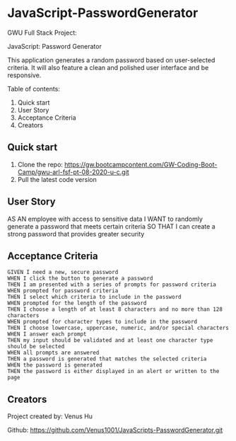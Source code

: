# JavaScript-PasswordGenerator

GWU Full Stack Project: 

JavaScript: Password Generator

This application generates a random password based on user-selected criteria. It will also feature a clean and polished user interface and be responsive.

Table of contents:

1. Quick start
2. User Story
3. Acceptance Criteria
4. Creators


## Quick start
1. Clone the repo: https://gw.bootcampcontent.com/GW-Coding-Boot-Camp/gwu-arl-fsf-pt-08-2020-u-c.git
2. Pull the latest code version


## User Story

AS AN employee with access to sensitive data
I WANT to randomly generate a password that meets certain criteria
SO THAT I can create a strong password that provides greater security


## Acceptance Criteria
```
GIVEN I need a new, secure password
WHEN I click the button to generate a password
THEN I am presented with a series of prompts for password criteria
WHEN prompted for password criteria
THEN I select which criteria to include in the password
WHEN prompted for the length of the password
THEN I choose a length of at least 8 characters and no more than 128 characters
WHEN prompted for character types to include in the password
THEN I choose lowercase, uppercase, numeric, and/or special characters
WHEN I answer each prompt
THEN my input should be validated and at least one character type should be selected
WHEN all prompts are answered
THEN a password is generated that matches the selected criteria
WHEN the password is generated
THEN the password is either displayed in an alert or written to the page
```

## Creators

Project created by: Venus Hu 

Github: 
https://github.com/Venus1001/JavaScripts-PasswordGenerator.git